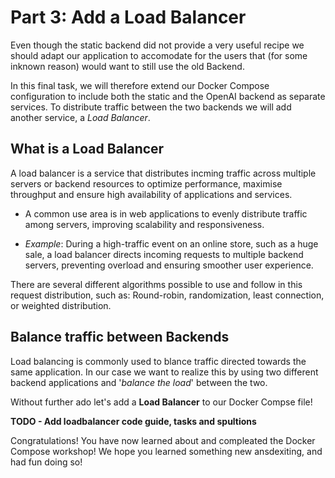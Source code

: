 # Part 3: Add a Load Balancer

Even though the static backend did not provide a very useful recipe we should adapt our application to accomodate for the users that (for some inknown reason) would want to still use the old Backend.

In this final task, we will therefore extend our Docker Compose configuration to include both the static and the OpenAI backend as separate services. To distribute traffic between the two backends we will add another service, a _Load Balancer_.

## What is a Load Balancer

A load balancer is a service that distributes incming traffic across multiple servers or backend resources to optimize performance, maximise throughput and ensure high availability of applications and services.

- A common use area is in web applications to evenly distribute traffic among servers, improving scalability and responsiveness.

- _Example_: During a high-traffic event on an online store, such as a huge sale, a load balancer directs incoming requests to multiple backend servers, preventing overload and ensuring smoother user experience.

There are several different algorithms possible to use and follow in this request distribution, such as: Round-robin, randomization, least connection, or weighted distribution.

## Balance traffic between Backends

Load balancing is commonly used to blance traffic directed towards the same application. In our case we want to realize this by using two different backend applications and '_balance the load_' between the two.

Without further ado let's add a **Load Balancer** to our Docker Compse file!

**TODO - Add loadbalancer code guide, tasks and spultions**

Congratulations! You have now learned about and compleated the Docker Compose workshop! We hope you learned something new ansdexiting, and had fun doing so!
